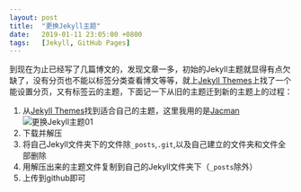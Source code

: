 ```yaml
---
layout: post
title:	"更换Jekyll主题"
date:	2019-01-11 23:05:00 +0800
tags:	[Jekyll, GitHub Pages]
---
```


到现在为止已经写了几篇博文的，发现文章一多，初始的Jekyll主题就显得有点欠缺了，没有分页也不能以标签分类查看博文等等，就上[Jekyll Themes][]上找了一个能设置分页，又有标签云的主题，下面记一下从旧的主题迁到新的主题上的过程：

1. 从[Jekyll Themes][]找到适合自己的主题，这里我用的是[Jacman][]
![更换Jekyll主题01][pic01]
2. 下载并解压
3. 将自己Jekyll文件夹下的文件除```_posts```,```.git```,以及自己建立的文件夹和文件全部删除
4. 用解压出来的主题文件复制到自己的Jekyll文件夹下（```_posts```除外）
5. 上传到github即可

[pic01]:{{site.url}}/images/更换Jekyll主题01.png
[Jekyll Themes]:http://jekyllthemes.org/
[Jacman]:http://jekyllthemes.org/themes/jacman/
